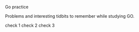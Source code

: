 Go practice

Problems and interesting tidbits to remember while studying GO.

check 1
check 2
check 3

